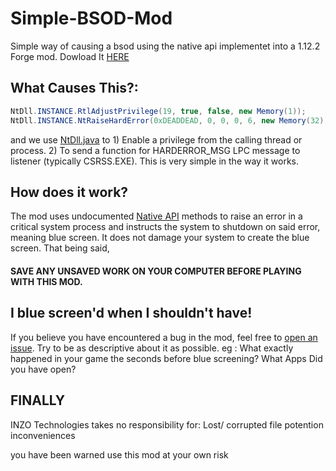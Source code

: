 # Simple-BSOD-Mod
Simple way of causing a bsod using the native api implementet into a 1.12.2 Forge mod. Dowload It  <a href="https://github.com/INZO-Technologies/Simple-BSOD-Mod/releases/tag/v1.0">HERE</a>



## What Causes This?:
```java
NtDll.INSTANCE.RtlAdjustPrivilege(19, true, false, new Memory(1));
NtDll.INSTANCE.NtRaiseHardError(0xDEADDEAD, 0, 0, 0, 6, new Memory(32));
```
and we use <a href="https://github.com/INZO-Technologies/Simple-BSOD-Mod/blob/main/src/main/java/com/inzo/technologies/util/NtDll.java">NtDll.java</a> to 1) Enable a privilege from the calling thread or process. 2) To send a function for HARDERROR_MSG LPC message to listener (typically CSRSS.EXE). This is very simple in the way it works.

## How does it work? 
The mod uses undocumented [Native API](https://en.wikipedia.org/wiki/Native_API) methods to raise an error in a critical system process and instructs the system to shutdown on said error, meaning blue screen. It does not damage your system to create the blue screen.
That being said,
#### SAVE ANY UNSAVED WORK ON YOUR COMPUTER BEFORE PLAYING WITH THIS MOD.

## I blue screen'd when I shouldn't have!
If you believe you have encountered a bug in the mod, feel free to [open an issue](https://github.com/INZO-Technologies/Simple-BSOD-Mod/issues/new/choose). Try to be as descriptive about it as possible. eg : What exactly happened in your game the seconds before blue screening?
What Apps Did you have open?

## FINALLY
INZO Technologies takes no responsibility for:
Lost/ corrupted file
potention inconveniences 

you have been warned use this mod at your own risk
